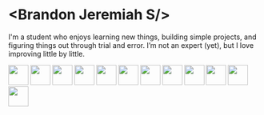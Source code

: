 <h1 align="left">&lt;Brandon Jeremiah S/&gt;</h1>
<p align="left">I'm a student who enjoys learning new things, building simple projects, and figuring things out through trial and error. I’m not an expert (yet), but I love improving little by little. </p>

<p align="left">
    <img src="https://skillicons.dev/icons?i=js&theme=dark" height="40"/>
  <img src="https://skillicons.dev/icons?i=python&theme=dark" height="40"/>
  <img src="https://skillicons.dev/icons?i=react&theme=dark" height="40"/>
  <img src="https://skillicons.dev/icons?i=tailwind&theme=dark" height="40"/>
  <img src="https://skillicons.dev/icons?i=nextjs&theme=dark" height="40"/>
  <img src="https://skillicons.dev/icons?i=figma&theme=dark" height="40"/>
  <img src="https://skillicons.dev/icons?i=vercel&theme=dark" height="40"/>
     <img src="https://skillicons.dev/icons?i=ts&theme=dark" height="40"/>
  <img src="https://skillicons.dev/icons?i=nodejs&theme=dark" height="40"/>
  <img src="https://skillicons.dev/icons?i=mysql&theme=dark" height="40"/>
  <img src="https://cdn.jsdelivr.net/gh/devicons/devicon/icons/csharp/csharp-original.svg" height="40"/>
      <img src="https://skillicons.dev/icons?i=css&theme=dark" height="40"/>
</p>
